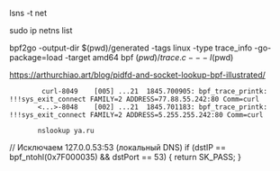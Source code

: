 lsns -t net


sudo ip netns list


bpf2go -output-dir $(pwd)/generated -tags linux -type trace_info -go-package=load -target amd64 bpf $(pwd)/trace.c -- -I$(pwd)


https://arthurchiao.art/blog/pidfd-and-socket-lookup-bpf-illustrated/


            curl-8049    [005] ...21  1845.700905: bpf_trace_printk: !!!sys_exit_connect FAMILY=2 ADDRESS=77.88.55.242:80 Comm=curl 
           <...>-8048    [002] ...21  1845.701183: bpf_trace_printk: !!!sys_exit_connect FAMILY=2 ADDRESS=5.255.255.242:80 Comm=curl 

           nslookup ya.ru




  // Исключаем 127.0.0.53:53 (локальный DNS)
    if (dstIP == bpf_ntohl(0x7F000035) && dstPort == 53) {
        return SK_PASS;
    }



